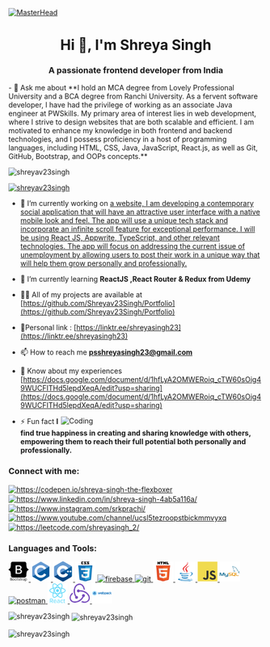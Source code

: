 [![MasterHead](https://camo.githubusercontent.com/5b1d292467a7b41f288e50d450674ef3cfb99862405c58b6d440957ae3519c22/68747470733a2f2f666972656261736573746f726167652e676f6f676c65617069732e636f6d2f76302f622f666c6578692d636f64696e672e61707073706f742e636f6d2f6f2f64656d706769372d35323066386435662d363364342d343435332d383832322d6462633134396165323766382e6769663f616c743d6d6564696126746f6b656e3d39316330633762322d393363332d343032392d623031312d316138373033633537333064)](https://rishavchanda.io)
<h1 align="center">Hi 👋, I'm Shreya Singh</h1>
<h3 align="center">A passionate frontend developer from India</h3>
- 💬 Ask me about **I hold an MCA degree from Lovely Professional University and a BCA degree from Ranchi University. As a fervent software developer, I have had the privilege of working as an associate Java engineer at PWSkills. My primary area of interest lies in web development, where I strive to design websites that are both scalable and efficient. I am motivated to enhance my knowledge in both frontend and backend technologies, and I possess proficiency in a host of programming languages, including HTML, CSS, Java, JavaScript, React.js, as well as Git, GitHub, Bootstrap, and OOPs concepts.**


<p align="left"> <img src="https://komarev.com/ghpvc/?username=shreyav23singh&label=Profile%20views&color=0e75b6&style=flat" alt="shreyav23singh" /> </p>

<p align="left"> <a href="https://github.com/ryo-ma/github-profile-trophy"><img src="https://github-profile-trophy.vercel.app/?username=shreyav23singh" alt="shreyav23singh" /></a> </p>

- 🔭 I’m currently working on [a website, I am developing a contemporary social application that will have an attractive user interface with a native mobile look and feel. The app will use a unique tech stack and incorporate an infinite scroll feature for exceptional performance. I will be using React JS, Appwrite, TypeScript, and other relevant technologies. The app will focus on addressing the current issue of unemployment by allowing users to post their work in a unique way that will help them grow personally and professionally.](https://github.com/Shreyav23Singh/Jobagram)

- 🌱 I’m currently learning **ReactJS ,React Router & Redux from Udemy**

- 👨‍💻 All of my projects are available at [https://github.com/Shreyav23Singh/Portfolio](https://github.com/Shreyav23Singh/Portfolio)
-  📝Personal link : [https://linktr.ee/shreyasingh23](https://linktr.ee/shreyasingh23)

- 📫 How to reach me **psshreyasingh23@gmail.com**

- 📄 Know about my experiences [https://docs.google.com/document/d/1hfLyA2OMWERoiq_cTW60sOig49WUCFITHd5lepdXeqA/edit?usp=sharing](https://docs.google.com/document/d/1hfLyA2OMWERoiq_cTW60sOig49WUCFITHd5lepdXeqA/edit?usp=sharing)

  <img align="right" alt="Coding" width="400" src="https://user-images.githubusercontent.com/75851313/151668395-5591532b-28da-46a6-9476-7c9694bcb60e.gif">

- ⚡ Fun fact **I find true happiness in creating and sharing knowledge with others, empowering them to reach their full potential both personally and professionally.**

<h3 align="left">Connect with me:</h3>
<p align="left">
<a href="https://codepen.io/https://codepen.io/shreya-singh-the-flexboxer" target="blank"><img align="center" src="https://raw.githubusercontent.com/rahuldkjain/github-profile-readme-generator/master/src/images/icons/Social/codepen.svg" alt="https://codepen.io/shreya-singh-the-flexboxer" height="30" width="40" /></a>
<a href="https://linkedin.com/in/https://www.linkedin.com/in/shreya-singh-4ab5a116a/" target="blank"><img align="center" src="https://raw.githubusercontent.com/rahuldkjain/github-profile-readme-generator/master/src/images/icons/Social/linked-in-alt.svg" alt="https://www.linkedin.com/in/shreya-singh-4ab5a116a/" height="30" width="40" /></a>
<a href="https://instagram.com/https://www.instagram.com/srkprachi/" target="blank"><img align="center" src="https://raw.githubusercontent.com/rahuldkjain/github-profile-readme-generator/master/src/images/icons/Social/instagram.svg" alt="https://www.instagram.com/srkprachi/" height="30" width="40" /></a>
<a href="https://www.youtube.com/c/https://www.youtube.com/channel/ucsl5tezroopstbickmmvyxq" target="blank"><img align="center" src="https://raw.githubusercontent.com/rahuldkjain/github-profile-readme-generator/master/src/images/icons/Social/youtube.svg" alt="https://www.youtube.com/channel/ucsl5tezroopstbickmmvyxq" height="30" width="40" /></a>
<a href="https://www.leetcode.com/https://leetcode.com/shreyasingh_2/" target="blank"><img align="center" src="https://raw.githubusercontent.com/rahuldkjain/github-profile-readme-generator/master/src/images/icons/Social/leet-code.svg" alt="https://leetcode.com/shreyasingh_2/" height="30" width="40" /></a>
</p>

<h3 align="left">Languages and Tools:</h3>
<p align="left"> <a href="https://getbootstrap.com" target="_blank" rel="noreferrer"> <img src="https://raw.githubusercontent.com/devicons/devicon/master/icons/bootstrap/bootstrap-plain-wordmark.svg" alt="bootstrap" width="40" height="40"/> </a> <a href="https://www.cprogramming.com/" target="_blank" rel="noreferrer"> <img src="https://raw.githubusercontent.com/devicons/devicon/master/icons/c/c-original.svg" alt="c" width="40" height="40"/> </a> <a href="https://www.w3schools.com/cpp/" target="_blank" rel="noreferrer"> <img src="https://raw.githubusercontent.com/devicons/devicon/master/icons/cplusplus/cplusplus-original.svg" alt="cplusplus" width="40" height="40"/> </a> <a href="https://www.w3schools.com/css/" target="_blank" rel="noreferrer"> <img src="https://raw.githubusercontent.com/devicons/devicon/master/icons/css3/css3-original-wordmark.svg" alt="css3" width="40" height="40"/> </a> <a href="https://firebase.google.com/" target="_blank" rel="noreferrer"> <img src="https://www.vectorlogo.zone/logos/firebase/firebase-icon.svg" alt="firebase" width="40" height="40"/> </a> <a href="https://git-scm.com/" target="_blank" rel="noreferrer"> <img src="https://www.vectorlogo.zone/logos/git-scm/git-scm-icon.svg" alt="git" width="40" height="40"/> </a> <a href="https://www.w3.org/html/" target="_blank" rel="noreferrer"> <img src="https://raw.githubusercontent.com/devicons/devicon/master/icons/html5/html5-original-wordmark.svg" alt="html5" width="40" height="40"/> </a> <a href="https://www.java.com" target="_blank" rel="noreferrer"> <img src="https://raw.githubusercontent.com/devicons/devicon/master/icons/java/java-original.svg" alt="java" width="40" height="40"/> </a> <a href="https://developer.mozilla.org/en-US/docs/Web/JavaScript" target="_blank" rel="noreferrer"> <img src="https://raw.githubusercontent.com/devicons/devicon/master/icons/javascript/javascript-original.svg" alt="javascript" width="40" height="40"/> </a> <a href="https://www.mysql.com/" target="_blank" rel="noreferrer"> <img src="https://raw.githubusercontent.com/devicons/devicon/master/icons/mysql/mysql-original-wordmark.svg" alt="mysql" width="40" height="40"/> </a> <a href="https://postman.com" target="_blank" rel="noreferrer"> <img src="https://www.vectorlogo.zone/logos/getpostman/getpostman-icon.svg" alt="postman" width="40" height="40"/> </a> <a href="https://reactjs.org/" target="_blank" rel="noreferrer"> <img src="https://raw.githubusercontent.com/devicons/devicon/master/icons/react/react-original-wordmark.svg" alt="react" width="40" height="40"/> </a> <a href="https://redux.js.org" target="_blank" rel="noreferrer"> <img src="https://raw.githubusercontent.com/devicons/devicon/master/icons/redux/redux-original.svg" alt="redux" width="40" height="40"/> </a> <a href="https://webpack.js.org" target="_blank" rel="noreferrer"> <img src="https://raw.githubusercontent.com/devicons/devicon/d00d0969292a6569d45b06d3f350f463a0107b0d/icons/webpack/webpack-original-wordmark.svg" alt="webpack" width="40" height="40"/> </a> </p>

<p><img align="left" src="https://github-readme-stats.vercel.app/api/top-langs?username=shreyav23singh&show_icons=true&locale=en&layout=compact" alt="shreyav23singh" /></p>

<p>&nbsp;<img align="center" src="https://github-readme-stats.vercel.app/api?username=shreyav23singh&show_icons=true&locale=en" alt="shreyav23singh" /></p>

<p><img align="center" src="https://github-readme-streak-stats.herokuapp.com/?user=shreyav23singh&" alt="shreyav23singh" /></p>
